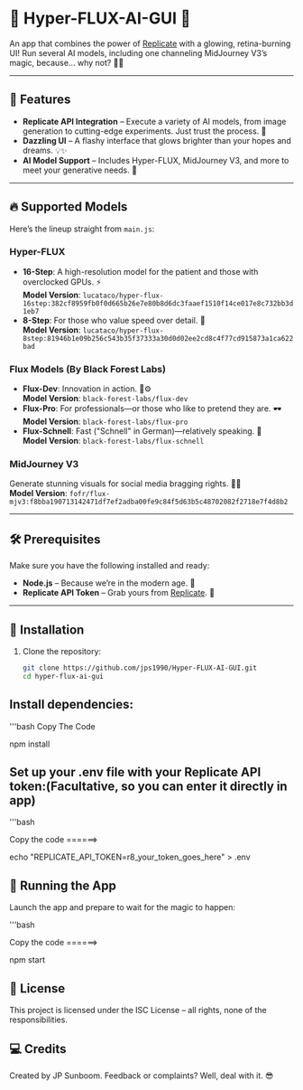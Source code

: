 # 🎇 Hyper-FLUX-AI-GUI 🎇

An app that combines the power of [Replicate](https://replicate.com/) with a glowing, retina-burning UI! Run several AI models, including one channeling MidJourney V3’s magic, because... why not? 🤷‍♂️

---

## 🌟 Features
- **Replicate API Integration** – Execute a variety of AI models, from image generation to cutting-edge experiments. Just trust the process. 🔮  
- **Dazzling UI** – A flashy interface that glows brighter than your hopes and dreams. 💡✨  
- **AI Model Support** – Includes Hyper-FLUX, MidJourney V3, and more to meet your generative needs. 🎨  

---

## 🔥 Supported Models
Here’s the lineup straight from `main.js`:

### Hyper-FLUX
- **16-Step**: A high-resolution model for the patient and those with overclocked GPUs. ⚡  
  **Model Version**: `lucataco/hyper-flux-16step:382cf8959fb0f0d665b26e7e80b8d6dc3faaef1510f14ce017e8c732bb3d1eb7`
- **8-Step**: For those who value speed over detail. 🧠  
  **Model Version**: `lucataco/hyper-flux-8step:81946b1e09b256c543b35f37333a30d0d02ee2cd8c4f77cd915873a1ca622bad`

### Flux Models (By Black Forest Labs)
- **Flux-Dev**: Innovation in action. 🌲⚙️  
  **Model Version**: `black-forest-labs/flux-dev`
- **Flux-Pro**: For professionals—or those who like to pretend they are. 🕶️  
  **Model Version**: `black-forest-labs/flux-pro`
- **Flux-Schnell**: Fast ("Schnell" in German)—relatively speaking. 🐌  
  **Model Version**: `black-forest-labs/flux-schnell`

### MidJourney V3
Generate stunning visuals for social media bragging rights. 💁‍♀️  
**Model Version**: `fofr/flux-mjv3:f8bba190713142471df7ef2adba00fe9c84f5d63b5c48702082f2718e7f4d8b2`

---

## 🛠 Prerequisites
Make sure you have the following installed and ready:
- **Node.js** – Because we’re in the modern age. 🦖  
- **Replicate API Token** – Grab yours from [Replicate](https://replicate.com/). 🔐  

---

## 🚀 Installation
1. Clone the repository:
   ```bash
   git clone https://github.com/jps1990/Hyper-FLUX-AI-GUI.git
   cd hyper-flux-ai-gui

## Install dependencies:

'''bash
Copy The Code

npm install

## Set up your .env file with your Replicate API token:(Facultative, so you can enter it directly in app)

'''bash

Copy the code ======>

echo "REPLICATE_API_TOKEN=r8_your_token_goes_here" > .env

## 🎉 Running the App

Launch the app and prepare to wait for the magic to happen:

'''bash

Copy the code ======>

npm start


## 📄 License
This project is licensed under the ISC License – all rights, none of the responsibilities.

## 💻 Credits

Created by JP Sunboom.
Feedback or complaints? Well, deal with it. 😎







